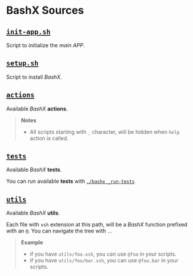 # BashX Sources

## [`init-app.sh`](init-app.sh)

Script to initialize the _main APP_.

## [`setup.sh`](setup.sh)

Script to install _BashX_.

## [`actions`](actions)

Available _BashX_ **actions**.

> **Notes**
>
> - All scripts starting with `_` character, will be hidden when
>   `help` action is called.

## [`tests`](tests)

Available _BashX_ **tests**.

You can run available **tests** with [`./bashx _run-tests`](../bashx)

## [`utils`](utils)

Available _BashX_ **utils**.

Each file with `xsh` extension at this path,
will be a _BashX_ function prefixed with an `@`.
You can navigate the tree with `.`.

> **Example**
>
> - if you have `utils/foo.xsh`, you can use
>   `@foo` in your scripts.
> - if you have `utils/foo/bar.xsh`, you can use
>   `@foo.bar` in your scripts.
